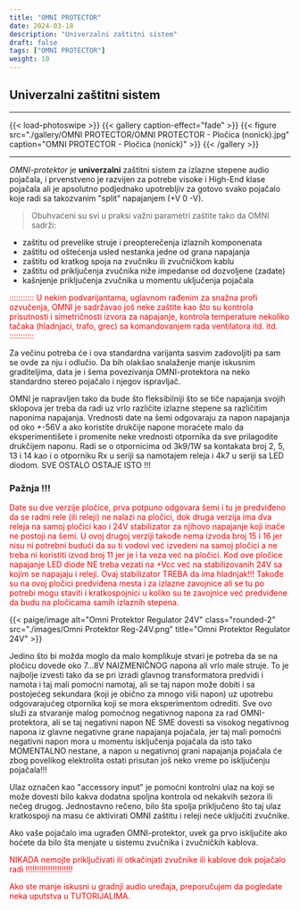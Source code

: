 ```yaml
---
title: "OMNI PROTECTOR"
date: 2024-03-18
description: "Univerzalni zaštitni sistem"
draft: false
tags: ["OMNI PROTECTOR"]
weight: 10
---
```

## Univerzalni zaštitni sistem

<hr>
{{< load-photoswipe >}}
{{< gallery caption-effect="fade" >}}
  {{< figure src="./gallery/OMNI PROTECTOR/OMNI PROTECTOR - Pločica (nonick).jpg" caption="OMNI PROTECTOR - Pločica (nonick)" >}}
{{< /gallery >}}
<hr>

*OMNI-protektor* je **univerzalni** zaštitni sistem za izlazne stepene audio pojačala, i prvenstveno je razvijen za potrebe visoke i High-End klase pojačala ali je apsolutno podjednako upotrebljiv za gotovo svako pojačalo koje radi sa takozvanim "split" napajanjem (+V 0 -V).

> Obuhvaćeni su svi u praksi važni parametri zaštite tako da OMNI sadrži:
- zaštitu od prevelike struje i preopterečenja izlaznih komponenata
- zaštitu od oštećenja usled nestanka jedne od grana napajanja
- zaštitu od kratkog spoja na zvučniku ili zvučničkom kablu
- zaštitu od priključenja zvučnika niže impedanse od dozvoljene (zadate)
- kašnjenje priključenja zvučnika u momentu uključenja pojačala

<p style="color: red;" class="text-center">::::::::::: U nekim podvarijantama, uglavnom rađenim za snažna profi ozvučenja, OMNI je sadržavao još neke zaštite kao što su kontrola prisutnosti i simetričnosti izvora za napajanje, kontrola temperature nekoliko tačaka (hladnjaci, trafo, grec) sa komandovanjem rada ventilatora itd. itd. :::::::::::</p>

Za večinu potreba će i ova standardna varijanta sasvim zadovoljiti pa sam se ovde za nju i odlučio. Da bih olakšao snalaženje manje iskusnim graditeljima, data je i šema povezivanja OMNI-protektora na neko standardno stereo pojačalo i njegov ispravljač.

OMNI je napravljen tako da bude što fleksibilniji što se tiče napajanja svojih sklopova jer treba da radi uz vrlo različite izlazne stepene sa različitim naponima napajanja. Vrednosti date na šemi odgovaraju za napon napajanja od oko +-56V a ako koristite drukčije napone moraćete malo da eksperimentišete i promenite neke vrednosti otpornika da sve prilagodite drukčijem naponu. Radi se o otpornicima od 3k9/1W sa kontakata broj 2, 5, 13 i 14 kao i o otporniku Rx u seriji sa namotajem releja i 4k7 u seriji sa LED diodom. SVE OSTALO OSTAJE ISTO !!!

### Pažnja !!!

<p style="color: red;" class="text-center">Date su dve verzije pločice, prva potpuno odgovara šemi i tu je predviđeno da se radni rele (ili releji) ne nalazi na pločici, dok druga verzija ima dva releja na samoj pločici kao i 24V stabilizator za njihovo napajanje koji inače ne postoji na šemi. U ovoj drugoj verziji takođe nema izvoda broj 15 i 16 jer nisu ni potrebni budući da su ti vodovi već izvedeni na samoj pločici a ne treba ni koristiti izvod broj 11 jer je i ta veza već na pločici. Kod ove pločice napajanje LED diode NE treba vezati na +Vcc već na stabilizovanih 24V sa kojim se napajaju i releji. Ovaj stabilizator TREBA da ima hladnjak!!! Takođe su na ovoj pločici predviđena mesta i za izlazne zavojnice ali se tu po potrebi mogu staviti i kratkospojnici u koliko su te zavojnice već predviđene da budu na pločicama samih izlaznih stepena.</p>

<p>{{< paige/image alt="Omni Protektor Regulator 24V" class="rounded-2" src="./images/Omni Protektor Reg-24V.png" title="Omni Protektor Regulator 24V" >}}</p>

Jedino što bi možda moglo da malo komplikuje stvari je potreba da se na pločicu dovede oko 7...8V NAIZMENIČNOG napona ali vrlo male struje. To je najbolje izvesti tako da se pri izradi glavnog transformatora predvidi i namota i taj mali pomoćni namotaj, ali se taj napon može dobiti i sa postojećeg sekundara (koji je obično za mnogo viši napon) uz upotrebu odgovarajućeg otpornika koji se mora eksperimentom odrediti. Sve ovo služi za stvaranje malog pomoćnog negativnog napona za rad OMNI-protektora, ali se taj negativni napon NE SME dovesti sa visokog negativnog napona iz glavne negativne grane napajanja pojačala, jer taj mali pomoćni negativni napon mora u momentu isključenja pojačala da isto tako MOMENTALNO nestane, a napon u negativnoj grani napajanja pojačala će zbog povelikog elektrolita ostati prisutan još neko vreme po isključenju pojačala!!!

Ulaz označen kao "accessory input" je pomoćni kontrolni ulaz na koji se može dovesti bilo kakva dodatna spoljna kontrola od nekakvih sezora ili nečeg drugog. Jednostavno rečeno, bilo šta spolja priključeno što taj ulaz kratkospoji na masu će aktivirati OMNI zaštitu i releji neće uključiti zvučnike.

Ako vaše pojačalo ima ugrađen OMNI-protektor, uvek ga prvo isključite ako hoćete da bilo šta menjate u sistemu zvučnika i zvučničkih kablova.

<p style="color: red;" class="text-center">NIKADA nemojte priključivati ili otkačinjati zvučnike ili kablove dok pojačalo radi !!!!!!!!!!!!!!!!!!!!!</p>

<p style="color: red;" class="text-center">Ako ste manje iskusni u gradnji audio uređaja, preporučujem da pogledate neka uputstva u TUTORIJALIMA.</p>
